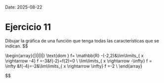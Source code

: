 Date: 2025-08-22

# Ejercicio 11

 
Dibujar la gráfica de una función que tenga todas las características que se indican.
$$

\begin{array}{|l|l|l|}
   \text{dom } f= \mathbb{R} -(-2,2)&\lim\limits_{ x \rightarrow  -4}  f =-3&f(-2)=f(2)=0 \\ \lim\limits_{ x \rightarrow  -\infty}  f = \infty &f(-4)=-2&\lim\limits_{ x \rightarrow  \infty}  f =-2 \\ 
\end{array}

$$